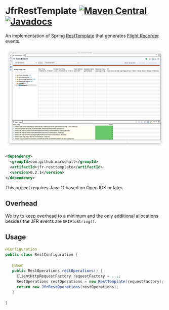 JfrRestTemplate [![Maven Central](https://maven-badges.herokuapp.com/maven-central/com.github.marschall/jfr-resttemplate/badge.svg)](https://maven-badges.herokuapp.com/maven-central/com.github.marschall/jfr-resttemplate) [![Javadocs](https://www.javadoc.io/badge/com.github.marschall/jfr-resttemplate.svg)](https://www.javadoc.io/doc/com.github.marschall/jfr-resttemplate)
===============

An implementation of Spring [RestTemplate](https://docs.spring.io/spring-framework/docs/current/javadoc-api/org/springframework/web/client/RestTemplate.html) that generates [Flight Recorder](https://openjdk.java.net/jeps/328) events.


![Flight Recording of some HTTP requests](https://github.com/marschall/jfr-resttemplate/raw/master/src/main/javadoc/Screenshot.png)


```xml
<dependency>
  <groupId>com.github.marschall</groupId>
  <artifactId>jfr-resttemplate</artifactId>
  <version>0.2.1</version>
</dependency>
```

This project requires Java 11 based on OpenJDK or later.

Overhead
--------

We try to keep overhead to a minimum and the only additional allocations besides the JFR events are `URI#toString()`.


Usage
-----

```java
@Configuration
public class RestConfiguration {

   @Bean
   public RestOperations restOperations() {
     ClientHttpRequestFactory requestFactory = ...;
     RestOperations restOperations = new RestTemplate(requestFactory);
     return new JfrRestOperations(restOperations);
   }

}
```
